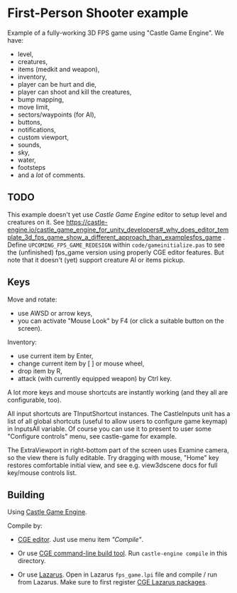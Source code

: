 # First-Person Shooter example

Example of a fully-working 3D FPS game using "Castle Game Engine". We have:

- level,
- creatures,
- items (medkit and weapon),
- inventory,
- player can be hurt and die,
- player can shoot and kill the creatures,
- bump mapping,
- move limit,
- sectors/waypoints (for AI),
- buttons,
- notifications,
- custom viewport,
- sounds,
- sky,
- water,
- footsteps
- and a *lot* of comments.

## TODO

This example doesn't yet use _Castle Game Engine_ editor to setup level and creatures on it.
See https://castle-engine.io/castle_game_engine_for_unity_developers#_why_does_editor_template_3d_fps_game_show_a_different_approach_than_examplesfps_game .
Define `UPCOMING_FPS_GAME_REDESIGN` within `code/gameinitialize.pas` to see the (unfinished) fps_game version using properly CGE editor features.
But note that it doesn't (yet) support creature AI or items pickup.

## Keys

Move and rotate:

- use AWSD or arrow keys,
- you can activate "Mouse Look" by F4 (or click a suitable button on the screen).

Inventory:

- use current item by Enter,
- change current item by [ ] or mouse wheel,
- drop item by R,
- attack (with currently equipped weapon) by Ctrl key.

A lot more keys and mouse shortcuts are instantly working
(and they all are configurable, too).

All input shortcuts are TInputShortcut instances.
The CastleInputs unit has a list of all global shortcuts (useful to allow
users to configure game keymap) in InputsAll variable.
Of course you can use it to present to user some "Configure controls" menu,
see castle-game for example.

The ExtraViewport in right-bottom part of the screen uses Examine camera,
so the view there is fully editable. Try dragging with mouse,
"Home" key restores comfortable initial view,
and see e.g. view3dscene docs for full key/mouse controls list.

## Building

Using [Castle Game Engine](https://castle-engine.io/).

Compile by:

- [CGE editor](https://castle-engine.io/manual_editor.php). Just use menu item _"Compile"_.

- Or use [CGE command-line build tool](https://castle-engine.io/build_tool). Run `castle-engine compile` in this directory.

- Or use [Lazarus](https://www.lazarus-ide.org/). Open in Lazarus `fps_game.lpi` file and compile / run from Lazarus. Make sure to first register [CGE Lazarus packages](https://castle-engine.io/documentation.php).
